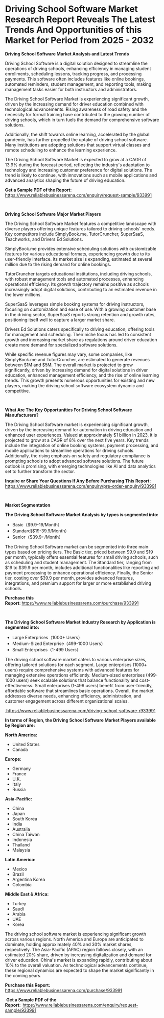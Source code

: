 <p><h1>Driving School Software Market Research Report Reveals The Latest Trends And Opportunities of this Market for Period from 2025 - 2032</h1></p><p><strong>Driving School Software Market Analysis and Latest Trends</strong></p>
<p><p>Driving School Software is a digital solution designed to streamline the operations of driving schools, enhancing efficiency in managing student enrollments, scheduling lessons, tracking progress, and processing payments. This software often includes features like online bookings, automated reminders, student management, and reporting tools, making management tasks easier for both instructors and administrators.</p><p>The Driving School Software Market is experiencing significant growth, driven by the increasing demand for driver education combined with technological advancements. Rising awareness of road safety and the necessity for formal training have contributed to the growing number of driving schools, which in turn fuels the demand for comprehensive software solutions. </p><p>Additionally, the shift towards online learning, accelerated by the global pandemic, has further propelled the uptake of driving school software. Many institutions are adopting solutions that support virtual classes and remote scheduling to enhance the learning experience. </p><p>The Driving School Software Market is expected to grow at a CAGR of 13.9% during the forecast period, reflecting the industry's adaptation to technology and increasing customer preference for digital solutions. The trend is likely to continue, with innovations such as mobile applications and advanced analytics shaping the future of driving education.</p></p>
<p><strong>Get a Sample PDF of the Report:&nbsp;</strong> <a href="https://www.reliablebusinessarena.com/enquiry/request-sample/933991?utm_campaign=2630&utm_medium=2&utm_source=Github&utm_content=ia&utm_term=18042025&utm_id=driving-school-software">https://www.reliablebusinessarena.com/enquiry/request-sample/933991</a></p>
<p>&nbsp;</p>
<p><strong>Driving School Software Major Market Players</strong></p>
<p><p>The Driving School Software Market features a competitive landscape with diverse players offering unique features tailored to driving schools' needs. Key competitors include SimplyBook.me, TutorCruncher, SuperSaaS, Teachworks, and Drivers Ed Solutions. </p><p>SimplyBook.me provides extensive scheduling solutions with customizable features for various educational formats, experiencing growth due to its user-friendly interface. Its market size is expanding, estimated at several million due to the rising demand for online bookings.</p><p>TutorCruncher targets educational institutions, including driving schools, with robust management tools and automated processes, enhancing operational efficiency. Its growth trajectory remains positive as schools increasingly adopt digital solutions, contributing to an estimated revenue in the lower millions.</p><p>SuperSaaS leverages simple booking systems for driving instructors, focusing on customization and ease of use. With a growing customer base in the driving sector, SuperSaaS reports strong retention and growth rates, positioning itself well to capture a larger market share.</p><p>Drivers Ed Solutions caters specifically to driving education, offering tools for management and scheduling. Their niche focus has led to consistent growth and increasing market share as regulations around driver education create more demand for specialized software solutions.</p><p>While specific revenue figures may vary, some companies, like SimplyBook.me and TutorCruncher, are estimated to generate revenues between $1M and $5M. The overall market is projected to grow significantly, driven by increasing demand for digital solutions in driver education, enhanced management efficiency, and the rise of online learning trends. This growth presents numerous opportunities for existing and new players, making the driving school software ecosystem dynamic and competitive.</p></p>
<p>&nbsp;</p>
<p><strong>What Are The Key Opportunities For Driving School Software Manufacturers?</strong></p>
<p><p>The Driving School Software market is experiencing significant growth, driven by the increasing demand for automation in driving education and enhanced user experiences. Valued at approximately $1 billion in 2023, it is projected to grow at a CAGR of 8% over the next five years. Key trends include the integration of online booking systems, payment processing, and mobile applications to streamline operations for driving schools. Additionally, the rising emphasis on safety and regulatory compliance is prompting schools to adopt advanced software solutions. The future outlook is promising, with emerging technologies like AI and data analytics set to further transform the sector.</p></p>
<p><strong>Inquire or Share Your Questions If Any Before Purchasing This Report:</strong> <a href="https://www.reliablebusinessarena.com/enquiry/pre-order-enquiry/933991?utm_campaign=2630&utm_medium=2&utm_source=Github&utm_content=ia&utm_term=18042025&utm_id=driving-school-software">https://www.reliablebusinessarena.com/enquiry/pre-order-enquiry/933991</a></p>
<p>&nbsp;</p>
<p><strong>Market Segmentation</strong></p>
<p><strong>The Driving School Software Market Analysis by types is segmented into:</strong></p>
<p><ul><li>Basic（$9.9-19/Month）</li><li>Standard($19-39.9/Month）</li><li>Senior（$39.9+/Month）</li></ul></p>
<p><p>The Driving School Software market can be segmented into three main types based on pricing tiers. The Basic tier, priced between $9.9 and $19 per month, typically offers essential features for small driving schools, such as scheduling and student management. The Standard tier, ranging from $19 to $39.9 per month, includes additional functionalities like reporting and payment processing to enhance operational efficiency. Finally, the Senior tier, costing over $39.9 per month, provides advanced features, integrations, and premium support for larger or more established driving schools.</p></p>
<p><strong>Purchase this Report:&nbsp;</strong><a href="https://www.reliablebusinessarena.com/purchase/933991?utm_campaign=2630&utm_medium=2&utm_source=Github&utm_content=ia&utm_term=18042025&utm_id=driving-school-software">https://www.reliablebusinessarena.com/purchase/933991</a></p>
<p>&nbsp;</p>
<p><strong>The Driving School Software Market Industry Research by Application is segmented into:</strong></p>
<p><ul><li>Large Enterprises（1000+ Users）</li><li>Medium-Sized Enterprise（499-1000 Users）</li><li>Small Enterprises（1-499 Users）</li></ul></p>
<p><p>The driving school software market caters to various enterprise sizes, offering tailored solutions for each segment. Large enterprises (1000+ users) require comprehensive systems with advanced features for managing extensive operations efficiently. Medium-sized enterprises (499-1000 users) seek scalable solutions that balance functionality and cost-effectiveness. Small enterprises (1-499 users) benefit from user-friendly, affordable software that streamlines basic operations. Overall, the market addresses diverse needs, enhancing efficiency, administration, and customer engagement across different organizational scales.</p></p>
<p><a href="https://www.reliablebusinessarena.com/driving-school-software-r933991?utm_campaign=2630&utm_medium=2&utm_source=Github&utm_content=ia&utm_term=18042025&utm_id=driving-school-software">&nbsp;https://www.reliablebusinessarena.com/driving-school-software-r933991</a></p>
<p><strong>In terms of Region, the Driving School Software Market Players available by Region are:</strong></p>
<p>
    <p> <strong> North America: </strong>
        <ul>
            <li>United States</li>
            <li>Canada</li>
        </ul>
        </p> 
    <p> <strong> Europe: </strong>
        <ul>
            <li>Germany</li>
            <li>France</li>
            <li>U.K.</li>
            <li>Italy</li>
            <li>Russia</li>
        </ul>
        </p> 
    <p> <strong> Asia-Pacific: </strong>
        <ul>
            <li>China</li>
            <li>Japan</li>
            <li>South Korea</li>
            <li>India</li>
            <li>Australia</li>
            <li>China Taiwan</li>
            <li>Indonesia</li>
            <li>Thailand</li>
            <li>Malaysia</li>
        </ul>
        </p> 
    <p> <strong> Latin America: </strong>
        <ul>
            <li>Mexico</li>
            <li>Brazil</li>
            <li>Argentina Korea</li>
            <li>Colombia</li>
        </ul>
        </p> 
    <p> <strong> Middle East & Africa: </strong>
        <ul>
            <li>Turkey</li>
            <li>Saudi</li>
            <li>Arabia</li>
            <li>UAE</li>
            <li>Korea</li>
        </ul>
    </p>
    </p>
<p><p>The driving school software market is experiencing significant growth across various regions. North America and Europe are anticipated to dominate, holding approximately 40% and 30% market shares, respectively. The Asia-Pacific (APAC) region follows closely, with an estimated 20% share, driven by increasing digitalization and demand for driver education. China's market is expanding rapidly, contributing about 10% to the overall valuation. As technological advancements continue, these regional dynamics are expected to shape the market significantly in the coming years.</p></p>
<p><strong>Purchase this Report: </strong><a href="https://www.reliablebusinessarena.com/purchase/933991?utm_campaign=2630&utm_medium=2&utm_source=Github&utm_content=ia&utm_term=18042025&utm_id=driving-school-software">https://www.reliablebusinessarena.com/purchase/933991</a></p>
<p>&nbsp;<strong>Get a Sample PDF of the Report:&nbsp;&nbsp;</strong><a href="https://www.reliablebusinessarena.com/enquiry/request-sample/933991?utm_campaign=2630&utm_medium=2&utm_source=Github&utm_content=ia&utm_term=18042025&utm_id=driving-school-software">https://www.reliablebusinessarena.com/enquiry/request-sample/933991</a></p>
<p><strong></strong></p>
<p><p></p><p></p><p></p></p>